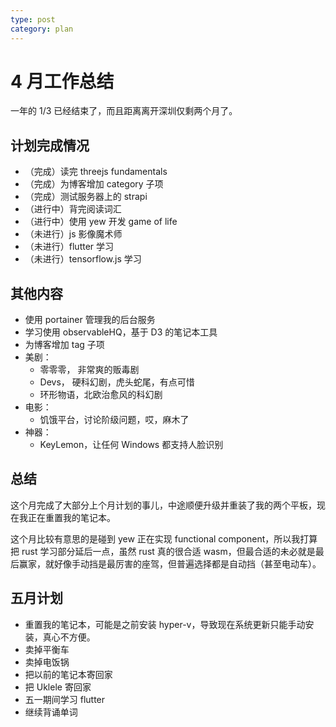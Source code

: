 ```yaml
---
type: post
category: plan
---
```


# 4 月工作总结

一年的 1/3 已经结束了，而且距离离开深圳仅剩两个月了。

## 计划完成情况

- （完成）读完 threejs fundamentals
- （完成）为博客增加 category 子项
- （完成）测试服务器上的 strapi
- （进行中）背完阅读词汇
- （进行中）使用 yew 开发 game of life
- （未进行）js 影像魔术师
- （未进行）flutter 学习
- （未进行）tensorflow.js 学习

## 其他内容

- 使用 portainer 管理我的后台服务
- 学习使用 observableHQ，基于 D3 的笔记本工具
- 为博客增加 tag 子项
- 美剧：
  - 零零零， 非常爽的贩毒剧
  - Devs， 硬科幻剧，虎头蛇尾，有点可惜
  - 环形物语，北欧治愈风的科幻剧
- 电影：
  - 饥饿平台，讨论阶级问题，哎，麻木了
- 神器：
  - KeyLemon，让任何 Windows 都支持人脸识别

## 总结

这个月完成了大部分上个月计划的事儿，中途顺便升级并重装了我的两个平板，现在我正在重置我的笔记本。

这个月比较有意思的是碰到 yew 正在实现 functional component，所以我打算把 rust 学习部分延后一点，虽然 rust 真的很合适 wasm，但最合适的未必就是最后赢家，就好像手动挡是最厉害的座驾，但普遍选择都是自动挡（甚至电动车）。

## 五月计划

- 重置我的笔记本，可能是之前安装 hyper-v，导致现在系统更新只能手动安装，真心不方便。
- 卖掉平衡车
- 卖掉电饭锅
- 把以前的笔记本寄回家
- 把 Uklele 寄回家
- 五一期间学习 flutter
- 继续背诵单词
